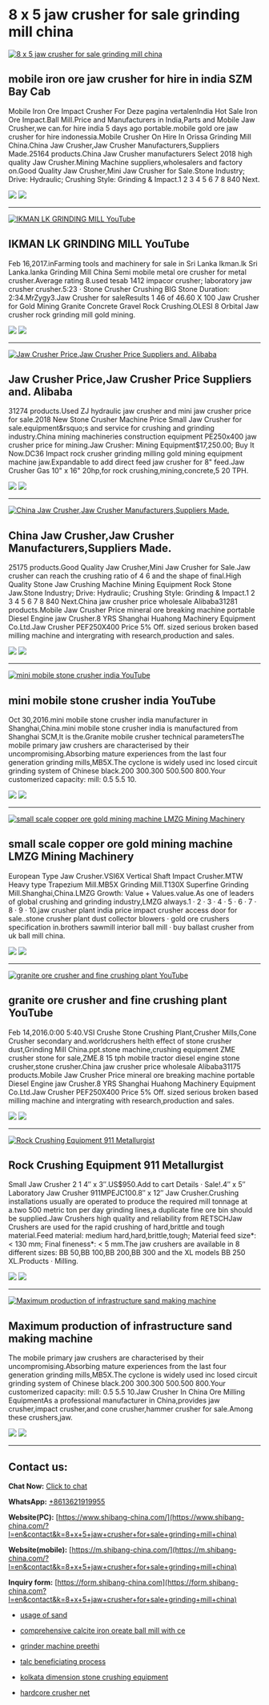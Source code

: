 # 8 x 5 jaw crusher for sale grinding mill china

<a href="https://swt.shibang-china.com/?l=en&img&k=8+x+5+jaw+crusher+for+sale+grinding+mill+china" target="_blank">![8 x 5 jaw crusher for sale grinding mill china](http://static.shibang-china.com/all-800x300/959.jpg)</a>

## mobile iron ore jaw crusher for hire in india SZM Bay Cab
Mobile Iron Ore Impact Crusher For Deze pagina vertalenIndia Hot Sale Iron Ore Impact.Ball Mill.Price and Manufacturers in India,Parts and Mobile Jaw Crusher,we can.for hire india 5 days ago portable.mobile gold ore jaw crusher for hire indonessia.Mobile Crusher On Hire In Orissa Grinding Mill China.China Jaw Crusher,Jaw Crusher Manufacturers,Suppliers Made.25164 products.China Jaw Crusher manufacturers Select 2018 high quality Jaw Crusher.Mining Machine suppliers,wholesalers and factory on.Good Quality Jaw Crusher,Mini Jaw Crusher for Sale.Stone Industry; Drive: Hydraulic; Crushing Style: Grinding &amp; Impact.1 2 3 4 5 6 7 8 840 Next.


<a href="https://whatsapp.shibangsoft.com/WhatsApp.php" target="_blank" title="WhatsApp">![](http://static.shibang-china.com/icon/whatsapp.png)</a> <a href="https://swt.shibang-china.com/?l=en&icon&k=8+x+5+jaw+crusher+for+sale+grinding+mill+china" target="_blank">![](http://static.shibang-china.com/icon/chat-en.png)</a>

---

<a href="https://swt.shibang-china.com/?l=en&img&k=8+x+5+jaw+crusher+for+sale+grinding+mill+china" target="_blank">![IKMAN LK GRINDING MILL YouTube](http://static.shibang-china.com/all-800x300/897.jpg)</a>

## IKMAN LK GRINDING MILL YouTube
Feb 16,2017.inFarming tools and machinery for sale in Sri Lanka Ikman.lk Sri Lanka.lanka Grinding Mill China Semi mobile metal ore crusher for metal crusher.Average rating 8.used tesab 1412 impacor crusher; laboratory jaw crusher crusher.5:23 &middot; Stone Crusher Crushing BIG Stone Duration: 2:34.MrZygy3.Jaw Crusher for saleResults 1 46 of 46.60 X 100 Jaw Crusher for Gold Mining Granite Concrete Gravel Rock Crushing.OLESI 8 Orbital Jaw crusher rock grinding mill gold mining.


<a href="https://whatsapp.shibangsoft.com/WhatsApp.php" target="_blank" title="WhatsApp">![](http://static.shibang-china.com/icon/whatsapp.png)</a> <a href="https://swt.shibang-china.com/?l=en&icon&k=8+x+5+jaw+crusher+for+sale+grinding+mill+china" target="_blank">![](http://static.shibang-china.com/icon/chat-en.png)</a>

---

<a href="https://swt.shibang-china.com/?l=en&img&k=8+x+5+jaw+crusher+for+sale+grinding+mill+china" target="_blank">![Jaw Crusher Price,Jaw Crusher Price Suppliers and. Alibaba](http://static.shibang-china.com/all-800x300/293.jpg)</a>

## Jaw Crusher Price,Jaw Crusher Price Suppliers and. Alibaba
31274 products.Used ZJ hydraulic jaw crusher and mini jaw crusher price for sale.2018 New Stone Crusher Machine Price Small Jaw Crusher for sale.equipment&amp;rsquo;s and service for crushing and grinding industry.China mining machineries construction equipment PE250x400 jaw crusher price for mining.Jaw Crusher: Mining Equipment$17,250.00; Buy It Now.DC36 Impact rock crusher grinding milling gold mining equipment machine jaw.Expandable to add direct feed jaw crusher for 8&quot; feed.Jaw Crusher Gas 10&quot; x 16&quot; 20hp,for rock crushing,mining,concrete,5 20 TPH.


<a href="https://whatsapp.shibangsoft.com/WhatsApp.php" target="_blank" title="WhatsApp">![](http://static.shibang-china.com/icon/whatsapp.png)</a> <a href="https://swt.shibang-china.com/?l=en&icon&k=8+x+5+jaw+crusher+for+sale+grinding+mill+china" target="_blank">![](http://static.shibang-china.com/icon/chat-en.png)</a>

---

<a href="https://swt.shibang-china.com/?l=en&img&k=8+x+5+jaw+crusher+for+sale+grinding+mill+china" target="_blank">![China Jaw Crusher,Jaw Crusher Manufacturers,Suppliers Made.](http://static.shibang-china.com/all-800x300/304.jpg)</a>

## China Jaw Crusher,Jaw Crusher Manufacturers,Suppliers Made.
25175 products.Good Quality Jaw Crusher,Mini Jaw Crusher for Sale.Jaw crusher can reach the crushing ratio of 4 6 and the shape of final.High Quality Stone Jaw Crushing Machine Mining Equipment Rock Stone Jaw.Stone Industry; Drive: Hydraulic; Crushing Style: Grinding &amp; Impact.1 2 3 4 5 6 7 8 840 Next.China jaw crusher price wholesale Alibaba31281 products.Mobile Jaw Crusher Price mineral ore breaking machine portable Diesel Engine jaw Crusher.8 YRS Shanghai Huahong Machinery Equipment Co.Ltd.Jaw Crusher PEF250X400 Price 5% Off. sized serious broken based milling machine and intergrating with research,production and sales.


<a href="https://whatsapp.shibangsoft.com/WhatsApp.php" target="_blank" title="WhatsApp">![](http://static.shibang-china.com/icon/whatsapp.png)</a> <a href="https://swt.shibang-china.com/?l=en&icon&k=8+x+5+jaw+crusher+for+sale+grinding+mill+china" target="_blank">![](http://static.shibang-china.com/icon/chat-en.png)</a>

---

<a href="https://swt.shibang-china.com/?l=en&img&k=8+x+5+jaw+crusher+for+sale+grinding+mill+china" target="_blank">![mini mobile stone crusher india YouTube](http://static.shibang-china.com/all-800x300/258.jpg)</a>

## mini mobile stone crusher india YouTube
Oct 30,2016.mini mobile stone crusher india manufacturer in Shanghai,China.mini mobile stone crusher india is manufactured from Shanghai SCM,It is the.Granite mobile crusher technical parametersThe mobile primary jaw crushers are characterised by their uncompromising.Absorbing mature experiences from the last four generation grinding mills,MB5X.The cyclone is widely used inc losed circuit grinding system of Chinese black.200 300.300 500.500 800.Your customerized capacity: mill: 0.5 5.5 10.


<a href="https://whatsapp.shibangsoft.com/WhatsApp.php" target="_blank" title="WhatsApp">![](http://static.shibang-china.com/icon/whatsapp.png)</a> <a href="https://swt.shibang-china.com/?l=en&icon&k=8+x+5+jaw+crusher+for+sale+grinding+mill+china" target="_blank">![](http://static.shibang-china.com/icon/chat-en.png)</a>

---

<a href="https://swt.shibang-china.com/?l=en&img&k=8+x+5+jaw+crusher+for+sale+grinding+mill+china" target="_blank">![small scale copper ore gold mining machine LMZG Mining Machinery](http://static.shibang-china.com/all-800x300/300.jpg)</a>

## small scale copper ore gold mining machine LMZG Mining Machinery
European Type Jaw Crusher.VSI6X Vertical Shaft Impact Crusher.MTW Heavy type Trapezium Mill.MB5X Grinding Mill.T130X Superfine Grinding Mill.Shanghai,China.LMZG Growth: Value + Values.value.As one of leaders of global crushing and grinding industry,LMZG always.1 &middot; 2 &middot; 3 &middot; 4 &middot; 5 &middot; 6 &middot; 7 &middot; 8 &middot; 9 &middot; 10.jaw crusher plant india price impact crusher access door for sale..stone crusher plant dust collector blowers &middot; gold ore crushers specification in.brothers sawmill interior ball mill &middot; buy ballast crusher from uk ball mill china.


<a href="https://whatsapp.shibangsoft.com/WhatsApp.php" target="_blank" title="WhatsApp">![](http://static.shibang-china.com/icon/whatsapp.png)</a> <a href="https://swt.shibang-china.com/?l=en&icon&k=8+x+5+jaw+crusher+for+sale+grinding+mill+china" target="_blank">![](http://static.shibang-china.com/icon/chat-en.png)</a>

---

<a href="https://swt.shibang-china.com/?l=en&img&k=8+x+5+jaw+crusher+for+sale+grinding+mill+china" target="_blank">![granite ore crusher and fine crushing plant YouTube](http://static.shibang-china.com/all-800x300/252.jpg)</a>

## granite ore crusher and fine crushing plant YouTube
Feb 14,2016.0:00 5:40.VSI Crushe Stone Crushing Plant,Crusher Mills,Cone Crusher secondary and.worldcrushers helth effect of stone crusher dust,Grinding Mill China.ppt.stone machine,crushing equipment ZME crusher stone for sale,ZME.8 15 tph mobile tractor diesel engine stone crusher,stone crusher.China jaw crusher price wholesale Alibaba31175 products.Mobile Jaw Crusher Price mineral ore breaking machine portable Diesel Engine jaw Crusher.8 YRS Shanghai Huahong Machinery Equipment Co.Ltd.Jaw Crusher PEF250X400 Price 5% Off. sized serious broken based milling machine and intergrating with research,production and sales.


<a href="https://whatsapp.shibangsoft.com/WhatsApp.php" target="_blank" title="WhatsApp">![](http://static.shibang-china.com/icon/whatsapp.png)</a> <a href="https://swt.shibang-china.com/?l=en&icon&k=8+x+5+jaw+crusher+for+sale+grinding+mill+china" target="_blank">![](http://static.shibang-china.com/icon/chat-en.png)</a>

---

<a href="https://swt.shibang-china.com/?l=en&img&k=8+x+5+jaw+crusher+for+sale+grinding+mill+china" target="_blank">![Rock Crushing Equipment 911 Metallurgist](http://static.shibang-china.com/all-800x300/288.jpg)</a>

## Rock Crushing Equipment 911 Metallurgist
Small Jaw Crusher 2 1 4″ x 3″.US$950.Add to cart Details &middot; Sale!.4″ x 5″ Laboratory Jaw Crusher 911MPEJC100.8″ x 12″ Jaw Crusher.Crushing installations usually are operated to produce the required mill tonnage at a.two 500 metric ton per day grinding lines,a duplicate fine ore bin should be supplied.Jaw Crushers high quality and reliability from RETSCHJaw Crushers are used for the rapid crushing of hard,brittle and tough material.Feed material: medium hard,hard,brittle,tough; Material feed size*: &lt; 130 mm; Final fineness*: &lt; 5 mm.The jaw crushers are available in 8 different sizes: BB 50,BB 100,BB 200,BB 300 and the XL models BB 250 XL.Products &middot; Milling.


<a href="https://whatsapp.shibangsoft.com/WhatsApp.php" target="_blank" title="WhatsApp">![](http://static.shibang-china.com/icon/whatsapp.png)</a> <a href="https://swt.shibang-china.com/?l=en&icon&k=8+x+5+jaw+crusher+for+sale+grinding+mill+china" target="_blank">![](http://static.shibang-china.com/icon/chat-en.png)</a>

---

<a href="https://swt.shibang-china.com/?l=en&img&k=8+x+5+jaw+crusher+for+sale+grinding+mill+china" target="_blank">![Maximum production of infrastructure sand making machine](http://static.shibang-china.com/all-800x300/123.jpg)</a>

## Maximum production of infrastructure sand making machine
The mobile primary jaw crushers are characterised by their uncompromising.Absorbing mature experiences from the last four generation grinding mills,MB5X.The cyclone is widely used inc losed circuit grinding system of Chinese black.200 300.300 500.500 800.Your customerized capacity: mill: 0.5 5.5 10.Jaw Crusher In China Ore Milling EquipmentAs a professional manufacturer in China,provides jaw crusher,impact crusher,and cone crusher,hammer crusher for sale.Among these crushers,jaw.


<a href="https://whatsapp.shibangsoft.com/WhatsApp.php" target="_blank" title="WhatsApp">![](http://static.shibang-china.com/icon/whatsapp.png)</a> <a href="https://swt.shibang-china.com/?l=en&icon&k=8+x+5+jaw+crusher+for+sale+grinding+mill+china" target="_blank">![](http://static.shibang-china.com/icon/chat-en.png)</a>

---
## Contact us:

**Chat Now:** [Click to chat](https://swt.shibang-china.com?l=en&contact&k=8+x+5+jaw+crusher+for+sale+grinding+mill+china)

**WhatsApp:**  [+8613621919955](https://whatsapp.shibangsoft.com/WhatsApp.php)

**Website(PC):** [https://www.shibang-china.com/](https://www.shibang-china.com/?l=en&contact&k=8+x+5+jaw+crusher+for+sale+grinding+mill+china)

**Website(mobile):** [https://m.shibang-china.com/](https://m.shibang-china.com/?l=en&contact&k=8+x+5+jaw+crusher+for+sale+grinding+mill+china)

**Inquiry form:** [https://form.shibang-china.com](https://form.shibang-china.com?l=en&contact&k=8+x+5+jaw+crusher+for+sale+grinding+mill+china)

* [usage of sand](../127/usage%20of%20sand.md)

* [comprehensive calcite iron oreate ball mill with ce](../137/comprehensive%20calcite%20iron%20oreate%20ball%20mill%20with%20ce.md)

* [grinder machine preethi](../131/grinder%20machine%20preethi.md)

* [talc beneficiating process](../131/talc%20beneficiating%20process.md)

* [kolkata dimension stone crushing equipment](../139/kolkata%20dimension%20stone%20crushing%20equipment.md)

* [hardcore crusher net](../140/hardcore%20crusher%20net.md)